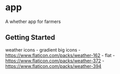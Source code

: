 # app

A whether app for farmers

## Getting Started


weather icons
    - gradient big icons - https://www.flaticon.com/packs/weather-162
    - flat - https://www.flaticon.com/packs/weather-372
           - https://www.flaticon.com/packs/weather-394